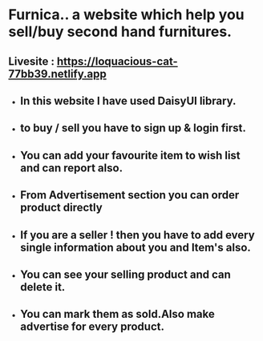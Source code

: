 # Furnica.. a website which help you sell/buy second hand furnitures.

## Livesite : https://loquacious-cat-77bb39.netlify.app

- ## In this website I have used DaisyUI library.
 - ## to buy / sell you have to sign up & login first.
 - ## You can add your favourite item to wish list and can report also.
 - ## From Advertisement section you can order product directly 
 - ## If you are a seller ! then you have to add every single information about you and Item's also.
 - ## You can see your selling product and can delete it.
 - ## You can mark them as sold.Also make advertise for every product. 

